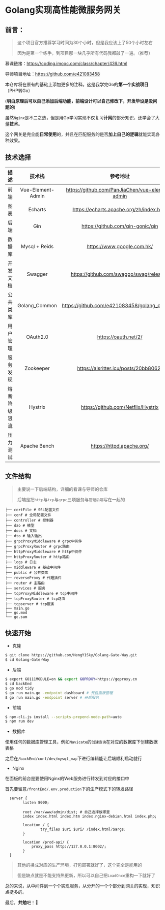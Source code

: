 #  Golang实现高性能微服务网关

##  前言：

> 这个项目官方推荐学习时间为30个小时，但是我应该上了50个小时左右
>
> 因为是第一个练手，到项目那一块几乎所有代码我都敲了一遍。（推荐）

慕课链接：https://coding.imooc.com/class/chapter/436.html

导师项目地址：https://github.com/e421083458

本仓库将在原有的基础上添加更多的注释。这是我学完Go的**第一个实战项目**（PHP转Go）

(**明白原理后可以自己添加后端功能，前端设计可以自己修改下，开发毕设是没问题的**)

虽然`Nginx`是不二之选，但是用Go学习实现不仅复习**计网**的部分知识，还学会了大量**技术**。

这个网关是完全能**日常使用**的，并且在匹配服务的是否**加上自己的逻辑**就能实现各种效果。

##  技术选择

|     描述     |      技术栈       |                    参考地址                     |
| :----------: | :---------------: | :---------------------------------------------: |
|     前端     | Vue-Element-Admin | https://github.com/PanJiaChen/vue-element-admin |
|     图表     |      Echarts      |    https://echarts.apache.org/zh/index.html     |
|     后端     |        Gin        |        https://github.com/gin-gonic/gin         |
|    数据库    |   Mysql + Reids   |           https://www.google.com.hk/            |
|   开发文档   |      Swagger      |     https://github.com/swaggo/swag/releases     |
|   公共类库   |   Golang_Common   |   https://github.com/e421083458/golang_common   |
|   用户管理   |     OAuth2.0      |              https://oauth.net/2/               |
|   服务发现   |     Zookeeper     |      https://alsritter.icu/posts/20bb8062/      |
| 熔断降级限流 |      Hystrix      |       https://github.com/Netflix/Hystrix        |
|   压力测试   |   Apache Bench    |            https://httpd.apache.org/            |

##  文件结构

> 主要说一下后端结构，详细的看课与导师的仓库
>
> 后端是把`http`与`tcp`与`grpc`三项服务与`管理后端`写在一起的

```
├── certFile # SSL配置文件
├── conf # 全局配置文件
├── controller # 控制器
├── dao # 模型
├── docs # 文档
├── dto # 输入输出
├── grpcProxyMiddleware # grpc中间件
├── grpcProxyRouter # grpc路由
├── httpProxyMiddleware # http中间件
├── httpProxyRouter # http路由
├── logs # 日志
├── middleware # 基础中间件
├── public # 公共类库
├── reverseProxy # 代理插件
├── router # 主路由
├── services # 服务
├── tcpProxyMiddleware # tcp中间件
├── tcpProxyRouter # tcp路由
├── tcpserver # tcp服务
├── main.go 
├── go.mod
└── go.sum
```

##  快速开始

- 克隆

```bash
$ git clone https://github.com/HengY1Sky/Golang-Gate-Way.git
$ cd Golang-Gate-Way
```

- 后端

```bash
$ export GO111MODULE=on && export GOPROXY=https://goproxy.cn
$ cd backEnd
$ go mod tidy
$ go run main.go -endpoint dashboard # 开启面板管理
$ go run main.go -endpoint server # 开启服务
```

- 前端

```bash
$ npm-cli.js install --scripts-prepend-node-path=auto
$ npm run dev
```

- 数据库

使用任何的数据库管理工具，例如`Navicate`的`创建查询`在对应的数据库下创建数据表格

之后在`/backEnd/conf/dev/mysql_map`下进行编辑能让后端顺利启动就行

- Nginx

在面板的前台是要使用Nginx的Web服务进行转发到对应的接口中

首先要留意`/frontEnd/.env.production`下的生产模式下的转发路径

```nginx
  server {
        listen 8000;

        root /var/www/admin/dist; # 自己选择放哪里
        index index.html index.htm index.nginx-debian.html index.php;

        location / {
                try_files $uri $uri/ /index.html?$args;
        }

        location /prod-api/ {
            proxy_pass http://127.0.0.1:8002/;
        }
  }
```

> 其他的换成对应的生产环境，打包部署就好了，这个完全是能用的
>
> 但是缺点就是不能支持热更新，所以可以自己把`LoadOnce`重构一下就好了

总的来说，从中间件到一个个实现服务，从分开的一个个部分到网关的实现，知识点挺多的。

最后，**共勉**吧！🚀
